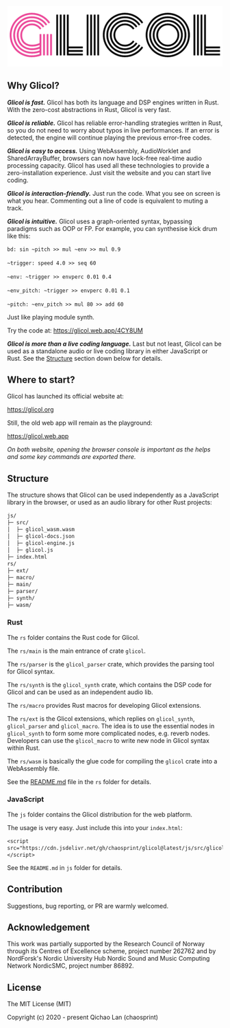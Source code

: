 <div align="center">
  <br />
  <p>
    <a href="https://glicol.org"><img src="./logo.png" width="546" /></a>
  </p>
</div>

## Why Glicol?

<!-- **TLDR: check out https://glicol.org to make sound instantly.** -->

***Glicol is fast.*** Glicol has both its language and DSP engines written in Rust. With the zero-cost abstractions in Rust, Glicol is very fast.

***Glicol is reliable.*** Glicol has reliable error-handling strategies written in Rust, so you do not need to worry about typos in live performances. If an error is detected, the engine will continue playing the previous error-free codes.

***Glicol is easy to access.*** Using WebAssembly, AudioWorklet and SharedArrayBuffer, browsers can now have lock-free real-time audio processing capacity. Glicol has used all these technologies to provide a zero-installation experience. Just visit the website and you can start live coding.

***Glicol is interaction-friendly.*** Just run the code. What you see on screen is what you hear.
Commenting out a line of code is equivalent to muting a track.

***Glicol is intuitive.*** Glicol uses a graph-oriented syntax, bypassing paradigms such as OOP or FP. For example, you can synthesise kick drum like this:

```
bd: sin ~pitch >> mul ~env >> mul 0.9

~trigger: speed 4.0 >> seq 60

~env: ~trigger >> envperc 0.01 0.4

~env_pitch: ~trigger >> envperc 0.01 0.1

~pitch: ~env_pitch >> mul 80 >> add 60
```

Just like playing module synth.

Try the code at: https://glicol.web.app/4CY8UM

***Glicol is more than a live coding language.*** Last but not least, Glicol can be used as a standalone audio or live coding library in either JavaScript or Rust. See the [Structure](#Structure) section down below for details.

## Where to start?

Glicol has launched its official website at: 

https://glicol.org

Still, the old web app will remain as the playground:

https://glicol.web.app

*On both website, opening the browser console is important as the helps and some key commands are exported there.*

## Structure

The structure shows that Glicol can be used independently as a JavaScript library in the browser, or used as an audio library for other Rust projects:

```
js/
├─ src/
│  ├─ glicol_wasm.wasm
│  ├─ glicol-docs.json
│  ├─ glicol-engine.js
│  ├─ glicol.js
├─ index.html
rs/
├─ ext/
├─ macro/
├─ main/
├─ parser/
├─ synth/
├─ wasm/
```

### Rust

The `rs` folder contains the Rust code for Glicol.

The `rs/main` is the main entrance of crate `glicol`.

The `rs/parser` is the `glicol_parser` crate, which provides the parsing tool for Glicol syntax.

The `rs/synth` is the `glicol_synth` crate, which contains the DSP code for Glicol and can be used as an independent audio lib.

The `rs/macro` provides Rust macros for developing Glicol extensions.

The `rs/ext` is the Glicol extensions, which replies on `glicol_synth`, `glicol_parser` and `glicol_macro`. The idea is to use the essential nodes in `glicol_synth` to form some more complicated nodes, e.g. reverb nodes. Developers can use the `glicol_macro` to write new node in Glicol syntax within Rust.

The `rs/wasm` is basically the glue code for compiling the `glicol` crate into a WebAssembly file.

See the [README.md](./rs/README.md) file in the `rs` folder for details.

### JavaScript

The `js` folder contains the Glicol distribution for the web platform.

The usage is very easy. Just include this into your `index.html`:

```
<script src="https://cdn.jsdelivr.net/gh/chaosprint/glicol@latest/js/src/glicol.js"></script>
```

See the `README.md` in `js` folder for details.

## Contribution

Suggestions, bug reporting, or PR are warmly welcomed.

## Acknowledgement

This work was partially supported by the Research Council of Norway through its Centres of Excellence scheme, project number 262762 and by NordForsk's Nordic University Hub Nordic Sound and Music Computing Network NordicSMC, project number 86892.

## License

The MIT License (MIT)

Copyright (c) 2020 - present Qichao Lan (chaosprint)
